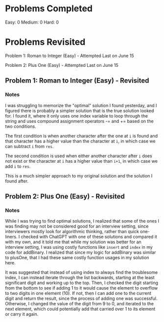# Problems Completed
Easy: 0
Medium: 0
Hard: 0

# Problems Revisited
Problem 1: Roman to Integer (Easy) - Attempted Last on June 15

Problem 2: Plus One (Easy) - Attempted Last on June 15

## Problem 1: Roman to Integer (Easy) - Revisited

### Notes

I was struggling to memorize the "optimal" solution I found yesterday, and I figured there is
probably a simpler solution that is the true solution looked for. I found it, where it only uses
one index variable to loop through the string and uses compound assignment operators -= and +=
based on the two conditions.

The first condition is when another character after the one at `i` is found and that character has
a higher value than the character at `i`, in which case we can subtract `i` from `res`.

The second condition is used when either another character after `i` does not exist or the character
at `i` has a higher value than `i+1`, in which case we add `i` to `res`.

This is a much simpler approach to my original solution and the solution I found after.

## Problem 2: Plus One (Easy) - Revisited

### Notes

While I was trying to find optimal solutions, I realized that some of the ones I was finding may
not be considered good for an interview setting, since interviewers mostly look for algorithmic
thinking, rather than quick one-liners. I checked with ChatGPT with one of these solutions and compared
it with my own, and it told me that while my solution was better for an interview setting, I was using
costly functions like `insert` and `index` in my code for addBinary. I realized that since my logic for
addBinary was similar to plusOne, that I had these same costly function usages in my solution here.

It was suggested that instead of using index to always find the troublesome index, I can instead iterate
through the list backwards, starting at the least significant digit and working up to the top. Then, I
checked the digit starting from the bottom to see if adding 1 to it would cause the element to overflow to
two digits in one element (10). If not, then I can add one to the current digit and return the result,
since the process of adding one was successful. Otherwise, I changed the value of the digit from 9 to 0,
and iterated to the next element, which could potentially add that carried over 1 to its element or carry
it again.